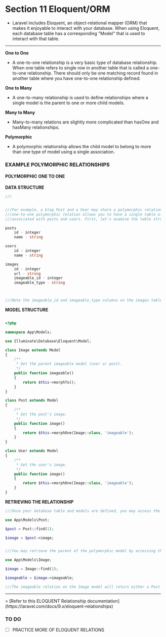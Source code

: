 # Section 11 Eloquent/ORM

- Laravel includes Eloquent, an object-relational mapper (ORM) that makes it enjoyable to interact with your database. When using Eloquent, each database table has a corresponding "Model" that is used to interact with that table.
<hr>

**One to One**

- A one-to-one relationship is a very basic type of database relationship. When one table refers to single row in another table that is called a one-to-one relationship. There should only be one matching record found in another table where you have one-to-one relationship defined.

**One to Many**

- A one-to-many relationship is used to define relationships where a single model is the parent to one or more child models.

**Many to Many**

- Many-to-many relations are slightly more complicated than hasOne and hasMany relationships.

**Polymorphic**

- A polymorphic relationship allows the child model to belong to more than one type of model using a single association.

### EXAMPLE POLYMORPHIC RELATIONSHIPS

#### POLYMORPHIC ONE TO ONE

**DATA STRUCTURE**

```php
///


///For example, a blog Post and a User may share a polymorphic relation to an Image model. Using a
///one-to-one polymorphic relation allows you to have a single table of unique images that may be
///associated with posts and users. First, let's examine the table structure:

posts
    id - integer
    name - string

users
    id - integer
    name - string

images
    id - integer
    url - string
    imageable_id - integer
    imageable_type - string



///Note the imageable_id and imageable_type columns on the images table. The imageable_id column will contain the ID value of the post or user, while the imageable_type column will contain the class name of the parent model. The imageable_type column is used by Eloquent to determine which "type" of parent model to return when accessing the imageable relation. In this case, the column would contain either App\Models\Post or App\Models\User.
```

**MODEL STRUCTURE**

```php

<?php

namespace App\Models;

use Illuminate\Database\Eloquent\Model;

class Image extends Model
{
    /**
     * Get the parent imageable model (user or post).
     */
    public function imageable()
    {
        return $this->morphTo();
    }
}

class Post extends Model
{
    /**
     * Get the post's image.
     */
    public function image()
    {
        return $this->morphOne(Image::class, 'imageable');
    }
}

class User extends Model
{
    /**
     * Get the user's image.
     */
    public function image()
    {
        return $this->morphOne(Image::class, 'imageable');
    }
}
```

**RETRIEVING THE RELATIONSHIP**

```php
///Once your database table and models are defined, you may access the relationships via your models. For example, to retrieve the image for a post, we can access the image dynamic relationship property:

use App\Models\Post;

$post = Post::find(1);

$image = $post->image;


///You may retrieve the parent of the polymorphic model by accessing the name of the method that performs the call to morphTo. In this case, that is the imageable method on the Image model. So, we will access that method as a dynamic relationship property:

use App\Models\Image;

$image = Image::find(1);

$imageable = $image->imageable;

///The imageable relation on the Image model will return either a Post or User instance, depending on which type of model owns the image.
```

<hr>
> [Refer to this ELOQUENT Relationship documentation](https://laravel.com/docs/9.x/eloquent-relationships)

### TO DO

- [ ] PRACTICE MORE OF ELOQUENT RELATIONS
